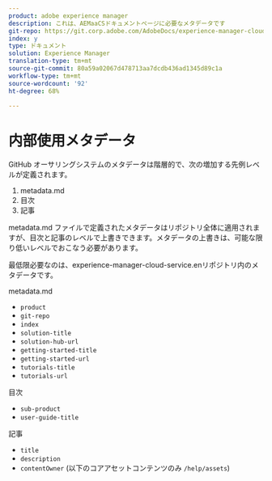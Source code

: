```yaml
---
product: adobe experience manager
description: これは、AEMaaCSドキュメントページに必要なメタデータです
git-repo: https://git.corp.adobe.com/AdobeDocs/experience-manager-cloud-service.ja-JP
index: y
type: ドキュメント
solution: Experience Manager
translation-type: tm+mt
source-git-commit: 80a59a02067d478713aa7dcdb436ad1345d89c1a
workflow-type: tm+mt
source-wordcount: '92'
ht-degree: 68%

---
```



# 内部使用メタデータ

GitHub オーサリングシステムのメタデータは階層的で、次の増加する先例レベルが定義されます。

1. metadata.md
1. 目次
1. 記事

metadata.md ファイルで定義されたメタデータはリポジトリ全体に適用されますが、目次と記事のレベルで上書きできます。メタデータの上書きは、可能な限り低いレベルでおこなう必要があります。

最低限必要なのは、experience-manager-cloud-service.enリポジトリ内のメタデータです。

metadata.md

* `product`
* `git-repo`
* `index`
* `solution-title`
* `solution-hub-url`
* `getting-started-title`
* `getting-started-url`
* `tutorials-title`
* `tutorials-url`

目次

* `sub-product`
* `user-guide-title`

記事

* `title`
* `description`
* `contentOwner` (以下のコアアセットコンテンツのみ `/help/assets`)
